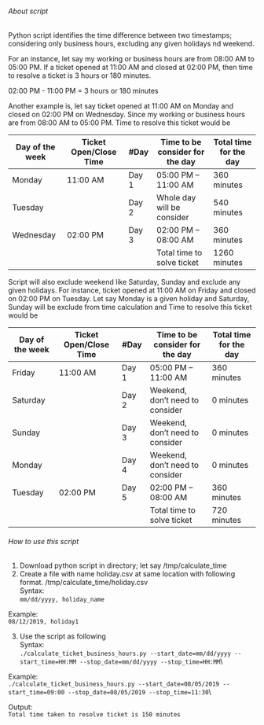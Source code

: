 ###### About script

Python script identifies the time difference between two timestamps; considering only business hours, excluding any given holidays nd weekend.

For an instance, let say my working or business hours are from 08:00 AM to 05:00 PM. If a ticket opened at 11:00 AM and closed at 02:00 PM, then time to resolve a ticket is 3 hours or 180 minutes.

02:00 PM - 11:00 PM = 3 hours or 180 minutes

Another example is, let say ticket opened at 11:00 AM on Monday and closed on 02:00 PM on Wednesday. Since my working or business hours are from 08:00 AM to 05:00 PM. Time to resolve this ticket would be

Day of the week | Ticket Open/Close Time | #Day | Time to be consider for the day | Total time for the day
--- | ---- | ---------- | -------------------------- | ---------------------------
Monday | 11:00 AM | Day 1 | 05:00 PM – 11:00 AM | 360 minutes
Tuesday | | Day 2 | Whole day will be consider | 540 minutes
Wednesday | 02:00 PM | Day 3 | 02:00 PM – 08:00 AM | 360 minutes
 | | | | Total time to solve ticket | 1260 minutes
 
Script will also exclude weekend like Saturday, Sunday and exclude any given holidays. For instance, ticket opened at 11:00 AM on Friday and closed on 02:00 PM on Tuesday. Let say Monday is a given holiday and Saturday, Sunday will be exclude from time calculation and Time to resolve this ticket would be

Day of the week | Ticket Open/Close Time | #Day | Time to be consider for the day | Total time for the day
--- | ---- | ---------- | -------------------------- | ---------------------------
Friday | 11:00 AM | Day 1 | 05:00 PM – 11:00 AM | 360 minutes
Saturday |  | Day 2 | Weekend, don’t need to consider | 0 minutes
Sunday |  | Day 3 | Weekend, don’t need to consider | 0 minutes
Monday |  | Day 4 | Weekend, don’t need to consider | 0 minutes
Tuesday | 02:00 PM | Day 5 | 02:00 PM – 08:00 AM | 360 minutes
 | | | | Total time to solve ticket | 720 minutes

###### How to use this script

1. Download python script in directory; let say /tmp/calculate_time
2. Create a file with name holiday.csv at same location with following format.  /tmp/calculate_time/holiday.csv\
Syntax:\
``` mm/dd/yyyy, holiday_name ```

Example:\
```08/12/2019, holiday1```


3. Use the script as following\
Syntax:\
```./calculate_ticket_business_hours.py --start_date=mm/dd/yyyy --start_time=HH:MM --stop_date=mm/dd/yyyy --stop_time=HH:MM```\

Example:\
```./calculate_ticket_business_hours.py --start_date=08/05/2019 --start_time=09:00 --stop_date=08/05/2019 --stop_time=11:30```\

Output:\
```Total time taken to resolve ticket is 150 minutes```
